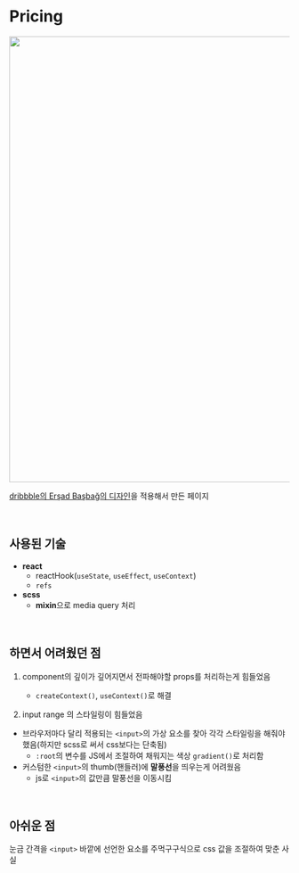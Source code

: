 # Pricing

<p align="center">
  <img src="./pic/demo.gif" style="width: 800px;" />
</p>

[dribbble의 Erşad Başbağ의 디자인](https://dribbble.com/shots/14070207-Pricing-Section-01/attachments/5689861?mode=media)을 적용해서 만든 페이지

<br/>

## 사용된 기술

- **react**
  - reactHook(`useState`, `useEffect`, `useContext`)
  - `refs`
- **scss**
  - **mixin**으로 media query 처리

<br/>

## 하면서 어려웠던 점

1. component의 깊이가 깊어지면서 전파해야할 props를 처리하는게 힘들었음
    - `createContext()`, `useContext()`로 해결

2. input range 의 스타일링이 힘들었음

- 브라우저마다 달리 적용되는 `<input>`의 가상 요소를 찾아 각각 스타일링을 해줘야했음(하지만 scss로 써서 css보다는 단축됨)
  - `:root`의 변수를 JS에서 조절하여 채워지는 색상 `gradient()`로 처리함
- 커스텀한 `<input>`의 thumb(핸들러)에 **말풍선**을 띄우는게 어려웠음
  - js로 `<input>`의 값만큼 말풍선을 이동시킴

<br/>

## 아쉬운 점

눈금 간격을 `<input>` 바깥에 선언한 요소를 주먹구구식으로 css 값을 조절하여 맞춘 사실
